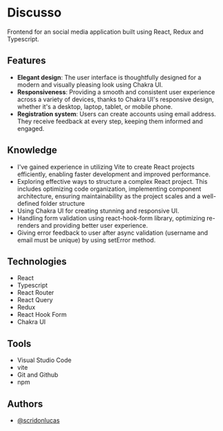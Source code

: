 # Discusso

Frontend for an social media application built using React, Redux and Typescript.

## Features

- **Elegant design**: The user interface is thoughtfully designed for a modern and visually pleasing look using Chakra UI.
- **Responsiveness**: Providing a smooth and consistent user experience across a variety of devices, thanks to Chakra UI's responsive design, whether it's a desktop, laptop, tablet, or mobile phone.
- **Registration system**: Users can create accounts using email address. They receive feedback at every step, keeping them informed and engaged.

## Knowledge

- I've gained experience in utilizing Vite to create React projects efficiently, enabling faster development and improved performance.
- Exploring effective ways to structure a complex React project. This includes optimizing code organization, implementing component architecture, ensuring maintainability as the project scales and a well-defined folder structure
- Using Chakra UI for creating stunning and responsive UI.
- Handling form validation using react-hook-form library, optimizing re-renders and providing better user experience.
- Giving error feedback to user after async validation (username and email must be unique) by using setError method.

## Technologies

- React
- Typescript
- React Router
- React Query
- Redux
- React Hook Form
- Chakra UI

## Tools

- Visual Studio Code
- vite
- Git and Github
- npm

## Authors

- [@scridonlucas](https://www.github.com/scridonlucas)
